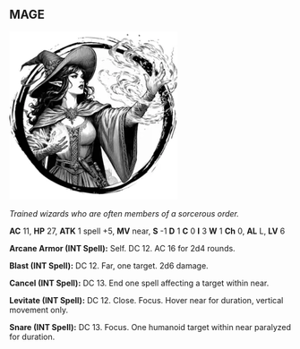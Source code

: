 ## MAGE

![](images/mage.webp)

_Trained wizards who are often members of a sorcerous order._

**AC** 11, **HP** 27, **ATK** 1 spell +5, **MV** near, **S** -1 **D** 1 **C** 0 **I** 3 **W** 1 **Ch** 0, **AL** L, **LV** 6

**Arcane Armor (INT Spell):** Self. DC 12. AC 16 for 2d4 rounds.

**Blast (INT Spell):** DC 12. Far, one target. 2d6 damage.

**Cancel (INT Spell):** DC 13. End one spell affecting a target within near.

**Levitate (INT Spell):** DC 12. Close. Focus. Hover near for duration, vertical movement only.

**Snare (INT Spell):** DC 13. Focus. One humanoid target within near paralyzed for duration.

